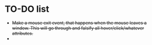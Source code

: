 # TO-DO list

* ~~Make a mouse exit event, that happens when the mouse leaves a window. This will go through and falsify all hover/click/whatever attributes.~~
* 
